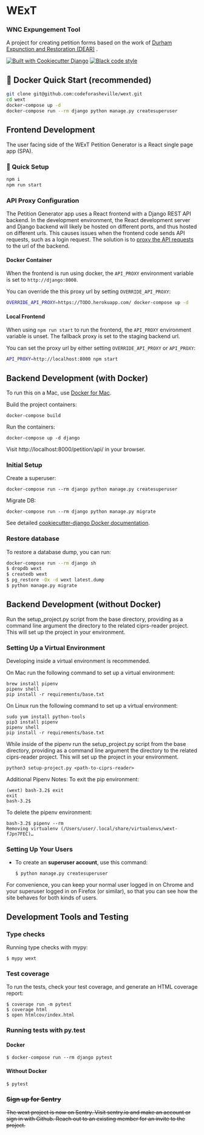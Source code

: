 # WExT
### WNC Expungement Tool

A project for creating petition forms based on the work of [Durham Expunction and Restoration (DEAR)](https://www.deardurham.org)
.

[![Built with Cookiecutter Django](https://img.shields.io/badge/built%20with-Cookiecutter%20Django-ff69b4.svg)](https://github.com/pydanny/cookiecutter-django/)
[![Black code style](https://img.shields.io/badge/code%20style-black-000000.svg)](https://github.com/ambv/black)

## 🚀 Docker Quick Start (recommended)

```bash
git clone git@github.com:codeforasheville/wext.git
cd wext
docker-compose up -d
docker-compose run --rm django python manage.py createsuperuser
```


## Frontend Development

The user facing side of the WExT Petition Generator is a React single page app (SPA).


### 🚀 Quick Setup

```bash
npm i
npm run start
```


### API Proxy Configuration

The Petition Generator app uses a React frontend with a Django REST API backend. In the development environment, the React development server and Django backend will likely be hosted on different ports, and thus hosted on different urls. This causes issues when the frontend code sends API requests, such as a login request. The solution is to [proxy the API requests](https://create-react-app.dev/docs/proxying-api-requests-in-development/) to the url of the backend.

#### Docker Container

When the frontend is run using docker, the `API_PROXY` environment variable is set to `http://django:8000`.

You can override the this proxy url by setting `OVERRIDE_API_PROXY`:

```bash
OVERRIDE_API_PROXY=https://TODO.herokuapp.com/ docker-compose up -d
```

#### Local Frontend

When using `npm run start` to run the frontend, the `API_PROXY` environment variable is unset. The fallback proxy is set to the staging backend url.

You can set the proxy url by either setting `OVERRIDE_API_PROXY` or `API_PROXY`:

```bash
API_PROXY=http://localhost:8000 npm start
```


## Backend Development (with Docker)

To run this on a Mac, use [Docker for
Mac](https://docs.docker.com/docker-for-mac/install/).

Build the project containers:

    docker-compose build

Run the containers:

    docker-compose up -d django

Visit http://localhost:8000/petition/api/ in your browser.


### Initial Setup

Create a superuser:

    docker-compose run --rm django python manage.py createsuperuser

Migrate DB:

    docker-compose run --rm django python manage.py migrate

See detailed [cookiecutter-django Docker
documentation](http://cookiecutter-django.readthedocs.io/en/latest/deployment-with-docker.html).


### Restore database

To restore a database dump, you can run:

```sh
docker-compose run --rm django sh
$ dropdb wext
$ createdb wext
$ pg_restore -Ox -d wext latest.dump
$ python manage.py migrate
```


## Backend Development (without Docker)

Run the setup\_project.py script from the base directory, providing as a
command line argument the directory to the related ciprs-reader project.
This will set up the project in your environment.


### Setting Up a Virtual Environment

Developing inside a virtual environment is recommended.

On Mac run the following command to set up a virtual environment:
```
brew install pipenv
pipenv shell
pip install -r requirements/base.txt
```

On Linux run the following command to set up a virtual environment:
```
sudo yum install python-tools
pip3 install pipenv
pipenv shell
pip install -r requirements/base.txt
```

While inside of the pipenv run the setup\_project.py script from the base directory, providing as a
command line argument the directory to the related ciprs-reader project.
This will set up the project in your environment.
```
python3 setup-project.py <path-to-ciprs-reader>
```

Additional Pipenv Notes:
To exit the pip environment:
```
(wext) bash-3.2$ exit
exit
bash-3.2$
```

To delete the pipenv environment:
```
bash-3.2$ pipenv --rm
Removing virtualenv (/Users/user/.local/share/virtualenvs/wext-fJpn7FEC)…
```


### Setting Up Your Users

-   To create an **superuser account**, use this command:

        $ python manage.py createsuperuser

For convenience, you can keep your normal user logged in on Chrome and
your superuser logged in on Firefox (or similar), so that you can see
how the site behaves for both kinds of users.

## Development Tools and Testing


### Type checks

Running type checks with mypy:

    $ mypy wext


### Test coverage

To run the tests, check your test coverage, and generate an HTML
coverage report:

    $ coverage run -m pytest
    $ coverage html
    $ open htmlcov/index.html

### Running tests with py.test

#### Docker

    $ docker-compose run --rm django pytest

#### Without Docker

    $ pytest


### ~~Sign up for Sentry~~

~~The wext project is now on Sentry. Visit sentry.io and make an account or sign in with Github. Reach out to an existing member for an invite to the project.~~
